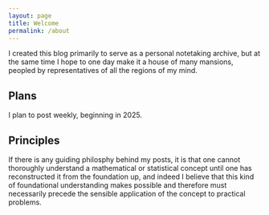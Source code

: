 ```yaml
---
layout: page
title: Welcome
permalink: /about
---
```


I created this blog primarily to serve as a personal notetaking archive, but at the same time I hope to one day make it a house of many mansions, peopled by representatives of all the regions of my mind.

## Plans

I plan to post weekly, beginning in 2025.

## Principles

If there is any guiding philosphy behind my posts, it is that one cannot thoroughly understand a mathematical or statistical concept until one has reconstructed it from the foundation up, and indeed I believe that this kind of foundational understanding makes possible and therefore must necessarily precede the sensible application of the concept to practical problems. 


